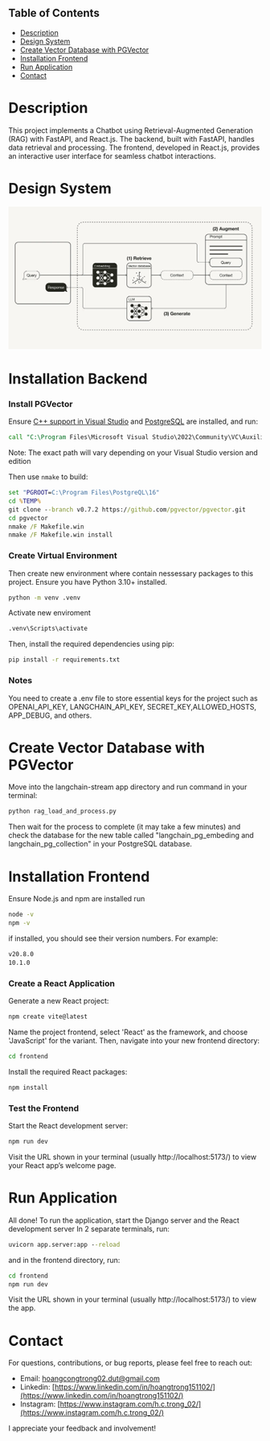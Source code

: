 ## Table of Contents
- [Description](#description)
- [Design System](#design-system)
- [Create Vector Database with PGVector](#vector-database)
- [Installation Frontend](#installation-frontend)
- [Run Application](#run-application)
- [Contact](#contact)

# Description
This project implements a Chatbot using Retrieval-Augmented Generation (RAG) with FastAPI, and React.js. The backend, built with FastAPI, handles data retrieval and processing. The frontend, developed in React.js, provides an interactive user interface for seamless chatbot interactions.

# Design System
![Desigin System](./design-system.jpg)

# Installation Backend
### Install PGVector

Ensure [C++ support in Visual Studio](https://learn.microsoft.com/en-us/cpp/build/building-on-the-command-line?view=msvc-170#download-and-install-the-tools) and [PostgreSQL](https://www.postgresql.org/download/windows/) are installed, and run:

```cmd
call "C:\Program Files\Microsoft Visual Studio\2022\Community\VC\Auxiliary\Build\vcvars64.bat"
```

Note: The exact path will vary depending on your Visual Studio version and edition

Then use `nmake` to build:

```cmd
set "PGROOT=C:\Program Files\PostgreQL\16"
cd %TEMP%
git clone --branch v0.7.2 https://github.com/pgvector/pgvector.git
cd pgvector
nmake /F Makefile.win
nmake /F Makefile.win install
```
### Create Virtual Environment
Then create new environment where contain nessessary packages to this project.
Ensure you have Python 3.10+ installed.
```cmd
python -m venv .venv
```
Activate new enviroment
```cmd
.venv\Scripts\activate
```
Then, install the required dependencies using pip:
```cmd
pip install -r requirements.txt
```
### Notes
You need to create a .env file to store essential keys for the project such as OPENAI_API_KEY, LANGCHAIN_API_KEY, SECRET_KEY,ALLOWED_HOSTS, APP_DEBUG,  and others.

# Create Vector Database with PGVector
Move into the langchain-stream app directory and run command in your terminal:
```cmd
python rag_load_and_process.py
```
Then wait for the process to complete (it may take a few minutes) and check the database for the new table called "langchain_pg_embeding and langchain_pg_collection" in your PostgreSQL database.

# Installation Frontend
Ensure Node.js and npm are installed
run
```cmd
node -v
npm -v
```
if installed, you should see their version numbers. For example:
```cmd
v20.8.0
10.1.0
```
### Create a React Application
Generate a new React project:
```cmd
npm create vite@latest
```
Name the project frontend, select 'React' as the framework, and choose 'JavaScript' for the variant. Then, navigate into your new frontend directory:

```cmd
cd frontend
```
Install the required React packages:
```cmd
npm install
```

### Test the Frontend
Start the React development server:
```cmd
npm run dev
```
Visit the URL shown in your terminal (usually http://localhost:5173/) to view your React app’s welcome page.

# Run Application
All done! To run the application, start the Django server and the React development server
In 2 separate terminals, run:
```cmd
uvicorn app.server:app --reload
```
and in the frontend directory, run:
```cmd
cd frontend
npm run dev
```
Visit the URL shown in your terminal (usually http://localhost:5173/) to view the app.

# Contact
For questions, contributions, or bug reports, please feel free to reach out:

- Email: [hoangcongtrong02.dut@gmail.com](hoangcongtrong02.dut@gmail.com)
- Linkedin: [https://www.linkedin.com/in/hoangtrong151102/](https://www.linkedin.com/in/hoangtrong151102/)
- Instagram: [https://www.instagram.com/h.c.trong_02/](https://www.instagram.com/h.c.trong_02/)

I appreciate your feedback and involvement!




